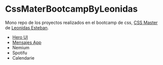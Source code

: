 # CssMaterBootcampByLeonidas

Mono repo de los proyectos realizados en el bootcamp de css, [CSS Master](https://cssmaster.com/) de [Leonidas Esteban](https://leonidasesteban.com/).

- [Hero UI](https://eltranseunteurbano.github.io/CssMaterBootcampByLeonidas/hero-ui/)
- [Mensajes App](https://eltranseunteurbano.github.io/CssMaterBootcampByLeonidas/mensajes-app/)
- Nemium
- Spotifu
- Calendarie
